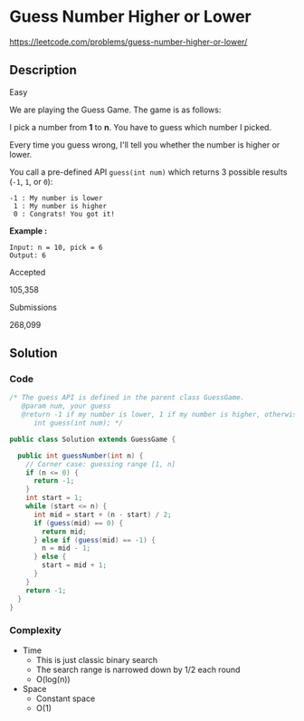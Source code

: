 # Guess Number Higher or Lower

<https://leetcode.com/problems/guess-number-higher-or-lower/>

## Description

Easy

We are playing the Guess Game. The game is as follows:

I pick a number from **1** to **n**. You have to guess which number I picked.

Every time you guess wrong, I'll tell you whether the number is higher or lower.

You call a pre-defined API `guess(int num)` which returns 3 possible results (`-1`, `1`, or `0`):

```
-1 : My number is lower
 1 : My number is higher
 0 : Congrats! You got it!
```

**Example :**

```
Input: n = 10, pick = 6
Output: 6
```

Accepted

105,358

Submissions

268,099

## Solution

### Code

```java
/* The guess API is defined in the parent class GuessGame.
   @param num, your guess
   @return -1 if my number is lower, 1 if my number is higher, otherwise return 0
      int guess(int num); */

public class Solution extends GuessGame {

  public int guessNumber(int n) {
    // Corner case: guessing range [1, n]
    if (n <= 0) {
      return -1;
    }
    int start = 1;
    while (start <= n) {
      int mid = start + (n - start) / 2;
      if (guess(mid) == 0) {
        return mid;
      } else if (guess(mid) == -1) {
        n = mid - 1;
      } else {
        start = mid + 1;
      }
    }
    return -1;
  }
}
```

### Complexity

- Time
  - This is just classic binary search
  - The search range is narrowed down by 1/2 each round
  - O(log(n))
- Space
  - Constant space
  - O(1)
